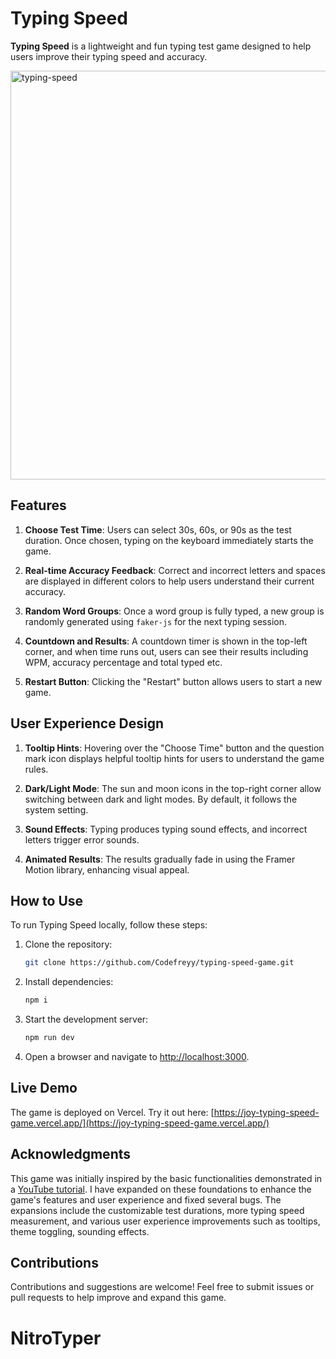 # Typing Speed

**Typing Speed** is a lightweight and fun typing test game designed to help users improve their typing speed and accuracy.

<img width="654" alt="typing-speed" src="https://github.com/Codefreyy/typing-speed-game/assets/104683968/35501801-6a77-4d65-abab-b6e02af1ded9">


## Features

1. **Choose Test Time**: Users can select 30s, 60s, or 90s as the test duration. Once chosen, typing on the keyboard immediately starts the game.
   
2. **Real-time Accuracy Feedback**: Correct and incorrect letters and spaces are displayed in different colors to help users understand their current accuracy.
   
4. **Random Word Groups**: Once a word group is fully typed, a new group is randomly generated using `faker-js` for the next typing session.
   
5. **Countdown and Results**: A countdown timer is shown in the top-left corner, and when time runs out, users can see their results including WPM, accuracy percentage and total typed etc.
   
6. **Restart Button**: Clicking the "Restart" button allows users to start a new game.

## User Experience Design

1. **Tooltip Hints**: Hovering over the "Choose Time" button and the question mark icon displays helpful tooltip hints for users to understand the game rules.
   
2. **Dark/Light Mode**: The sun and moon icons in the top-right corner allow switching between dark and light modes. By default, it follows the system setting.
   
3. **Sound Effects**: Typing produces typing sound effects, and incorrect letters trigger error sounds.
   
4. **Animated Results**: The results gradually fade in using the Framer Motion library, enhancing visual appeal.

## How to Use

To run Typing Speed locally, follow these steps:

1. Clone the repository:
    ```bash
    git clone https://github.com/Codefreyy/typing-speed-game.git
    ```
   
2. Install dependencies:
    ```bash
    npm i
    ```
   
3. Start the development server:
    ```bash
    npm run dev
    ```
   
4. Open a browser and navigate to [http://localhost:3000](http://localhost:3000).

## Live Demo

The game is deployed on Vercel. Try it out here:
[https://joy-typing-speed-game.vercel.app/](https://joy-typing-speed-game.vercel.app/)

## Acknowledgments

This game was initially inspired by the basic functionalities demonstrated in a [YouTube tutorial](https://www.youtube.com/watch?v=oc7BMlIU3VY). I have expanded on these foundations to enhance the game's features and user experience and fixed several bugs. The expansions include the customizable test durations, more typing speed measurement, and various user experience improvements such as tooltips, theme toggling, sounding effects. 


## Contributions

Contributions and suggestions are welcome! Feel free to submit issues or pull requests to help improve and expand this game.
# NitroTyper
